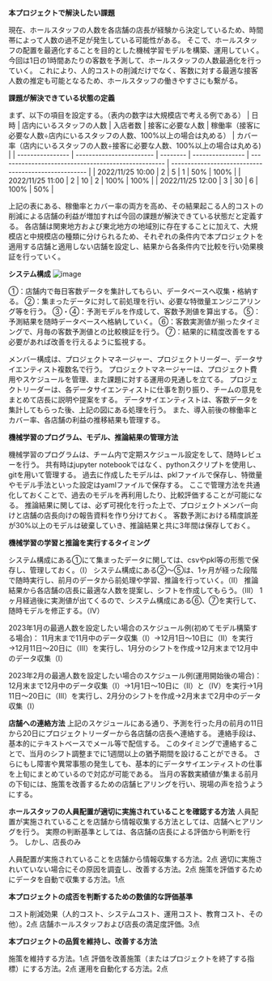**本プロジェクトで解決したい課題**

現在、ホールスタッフの人数を各店舗の店長が経験から決定しているため、時間帯によって人数の過不足が発生している可能性がある。
そこで、ホールスタッフの配置を最適化することを目的とした機械学習モデルを構築、運用していく。
今回は1日の1時間あたりの客数を予測して、ホールスタッフの人数最適化を行っていく。
これにより、人的コストの削減だけでなく、客数に対する最適な接客人数の推定も可能となるため、ホールスタッフの働きやすさにも繋がる。


**課題が解決できている状態の定義**

まず、以下の項目を設定する。（表内の数字は大規模店で考える例である）
| 日時             | 店内にいるスタッフの人数 | 入店者数 | 接客に必要な人数 | 稼働率（接客に必要な人数÷店内にいるスタッフの人数、100%以上の場合は丸める） | カバー率（店内にいるスタッフの人数÷接客に必要な人数、100%以上の場合は丸める) | 
| ---------------- | ------------------------ | -------- | ---------------- | --------------------------------------------------- | ---------------------------------------------------- | 
| 2022/11/25 10:00 | 2                        | 5        | 1                | 50%                                                 | 100%                                                 | 
| 2022/11/25 11:00 | 2                        | 10       | 2                | 100%                                                | 100%                                                 | 
| 2022/11/25 12:00 | 3                        | 30       | 6                | 100%                                                | 50%                                                  | 

上記の表にある、稼働率とカバー率の両方を高め、その結果起こる人的コストの削減による店舗の利益が増加すれば今回の課題が解決できている状態だと定義する。
各店舗は関東地方および東北地方の地域別に存在することに加えて、大規模店と中規模店の種類に分けられるため、それぞれの条件内で本プロジェクトを適用する店舗と適用しない店舗を設定し、結果から各条件内で比較を行い効果検証を行っていく。

**システム構成**
![image](https://user-images.githubusercontent.com/113179618/204151652-00973f9f-95b9-4b04-90c4-bc0ed3a03ce7.png)

①：店舗内で毎日客数データを集計してもらい、データベースへ収集・格納する。
②：集まったデータに対して前処理を行い、必要な特徴量エンジニアリング等を行う。
③・④：予測モデルを作成して、客数予測値を算出する。
⑤：予測結果を随時データベースへ格納していく。
⑥：客数実測値が揃ったタイミングで、月毎の客数予測値との比較検証を行う。
⑦：結果的に精度改善をする必要があれば改善を行えるように監視する。

メンバー構成は、プロジェクトマネージャー、プロジェクトリーダー、データサイエンティスト複数名で行う。
プロジェクトマネージャーは、プロジェクト費用やスケジュールを管理、また課題に対する運用の見通しを立てる。
プロジェクトリーダーは、各データサイエンティストに仕事を割り振り、チームの意見をまとめて店長に説明や提案をする。
データサイエンティストは、客数データを集計してもらった後、上記の図にある処理を行う。
また、導入前後の稼働率とカバー率、各店舗の利益の推移結果も管理する。


**機械学習のプログラム、モデル、推論結果の管理方法**

機械学習のプログラムは、チーム内で定期スケジュール設定をして、随時レビューを行う。
共有時はjupyter notebookではなく、pythonスクリプトを使用し、gitを用いて管理する。
過去に作成したモデルは、pklファイルで保存し、特徴量やモデル手法といった設定はyamlファイルで保存する。
ここで管理方法を共通化しておくことで、過去のモデルを再利用したり、比較評価することが可能になる。
推論結果に関しては、必ず可視化を行った上で、プロジェクトメンバー向けと店舗の店長向けの報告資料を作り分けておく。
客数予測における精度誤差が30%以上のモデルは破棄していき、推論結果と共に3年間は保存しておく。


**機械学習の学習と推論を実行するタイミング**

システム構成にある①にて集まったデータに関しては、csvやpkl等の形態で保存し、管理しておく。（Ⅰ）
システム構成にある②〜⑤は、1ヶ月が経った段階で随時実行し、前月のデータから前処理や学習、推論を行っていく。（Ⅱ）
推論結果から各店舗の店長に最適な人数を提案し、シフトを作成してもらう。（Ⅲ）
1ヶ月経過後に実測値が出てくるので、システム構成にある⑥、⑦を実行して、随時モデルを修正する。（Ⅳ）

2023年1月の最適人数を設定したい場合のスケジュール例(初めてモデル構築する場合)：
11月末まで11月中のデータ収集（Ⅰ）→12月1日〜10日に（Ⅱ）を実行→12月11日〜20日に（Ⅲ）を実行し、1月分のシフトを作成→12月末まで12月中のデータ収集（Ⅰ）

2023年2月の最適人数を設定したい場合のスケジュール例(運用開始後の場合)：
12月末まで12月中のデータ収集（Ⅰ）→1月1日〜10日に（Ⅱ）と（Ⅳ）を実行→1月11日〜20日に（Ⅲ）を実行し、2月分のシフトを作成→2月末まで2月中のデータ収集（Ⅰ）


**店舗への連絡方法**
上記のスケジュールにある通り、予測を行った月の前月の11日から20日にプロジェクトリーダーから各店舗の店長へ連絡する。
連絡手段は、基本的にテキストベースでメール等で配信する。
このタイミングで連絡することで、当月のシフト調整までに1週間以上の猶予期間を設けることができる。
さらにもし障害や異常事態の発生しても、基本的にデータサイエンティストの仕事を上旬にまとめているので対応が可能である。
当月の客数実績値が集まる前月の下旬には、施策を改善するための店舗ヒアリングを行い、現場の声を拾うようにする。


**ホールスタッフの人員配置が適切に実施されていることを確認する方法**
人員配置が実施されていることを店舗から情報収集する方法としては、店舗へヒアリングを行う。
実際の判断基準としては、各店舗の店長による評価から判断を行う。
しかし、店長のみ

人員配置が実施されていることを店舗から情報収集する方法。2点
適切に実施されいていない場合にその原因を調査し、改善する方法。2点
施策を評価するためにデータを自動で収集する方法。1点


**本プロジェクトの成否を判断するための数値的な評価基準**

コスト削減効果（人的コスト、システムコスト、運用コスト、教育コスト、その他）。2点
店舗ホールスタッフおよび店長の満足度評価。3点


**本プロジェクトの品質を維持し、改善する方法**

施策を維持する方法。1点
評価を改善施策（またはプロジェクトを終了する指標）にする方法。2点
運用を自動化する方法。2点




